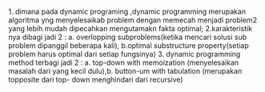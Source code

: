 1..dimana pada dynamic programing ,dynamic programming merupakan algoritma yng menyelesaikab problem dengan memecah menjadi problem2 yang lebih mudah dipecahkan mengutamakn fakta optimal;
2.karakteristik nya dibagi jadi 2 : a. overlopping subproblems(ketika mencari solusi sub problem dipanggil beberapa kali), b.optimal substructure property(setiap problem harus optimal dari setiap fungsinya)
3. dynamic programming method  terbagi jadi 2 : a. top-down with memoization (menyelesaikan masalah dari yang kecil dulu),b. button-um with tabulation (merupakan topposite dari top- down menghindari dari recursive)